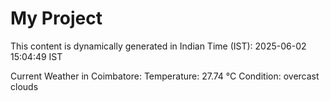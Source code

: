 # My Project

This content is dynamically generated in Indian Time (IST): 2025-06-02 15:04:49 IST


Current Weather in Coimbatore:
Temperature: 27.74 °C
Condition: overcast clouds
